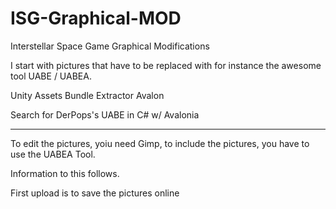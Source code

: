 # ISG-Graphical-MOD
 Interstellar Space Game Graphical Modifications
 
 I start with pictures that have to be replaced with for instance the awesome tool UABE / UABEA.

Unity Assets Bundle Extractor Avalon

Search for DerPops's UABE in C# w/ Avalonia

---

To edit the pictures, yoiu need Gimp, to include the pictures, you have to use the UABEA Tool.

Information to this follows.

First upload is to save the pictures online
